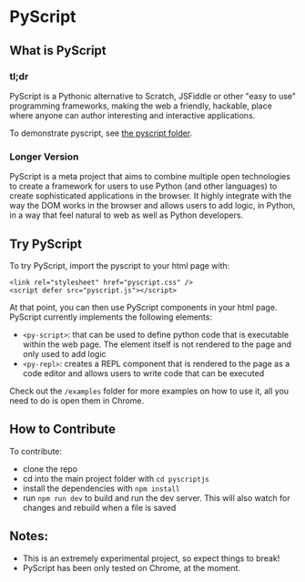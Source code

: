# PyScript

## What is PyScript

### tl;dr
PyScript is a Pythonic alternative to Scratch, JSFiddle or other "easy to use" programming frameworks, making the web a friendly, hackable, place where anyone can author interesting and interactive applications.

To demonstrate pyscript, see [the pyscript folder](pyscriptjs/README.md).

### Longer Version
PyScript is a meta project that aims to combine multiple open technologies to create a framework for users to use Python (and other languages) to create sophisticated applications in the browser. It highly integrate with the way the DOM works in the browser and allows users to add logic, in Python, in a way that feel natural to web as well as Python developers.

## Try PyScript

To try PyScript, import the pyscript to your html page with:
```
<link rel="stylesheet" href="pyscript.css" />
<script defer src="pyscript.js"></script>
```
At that point, you can then use PyScript components in your html page. PyScript currently implements the following elements:

* `<py-script>`: that can be used to define python code that is executable within the web page. The element itself is not rendered to the page and only used to add logic
* `<py-repl>`: creates a REPL component that is rendered to the page as a code editor and allows users to write code that can be executed

Check out the `/examples` folder for more examples on how to use it, all you need to do is open them in Chrome.

## How to Contribute

To contribute:

* clone the repo
* cd into the main project folder with `cd pyscriptjs`
* install the dependencies with `npm install`
* run `npm run dev` to build and run the dev server. This will also watch for changes and rebuild when a file is saved

## Notes:

* This is an extremely experimental project, so expect things to break!
* PyScript has been only tested on Chrome, at the moment.
